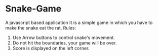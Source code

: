 # Snake-Game
A javascript based application
It is a simple game in which you have to make the snake eat the rat.
Rules:
1. Use Arrow buttons to control snake's movement.
2. Do not hit the boundaries, your game will be over.
3. Score is displayed on the left corner.
